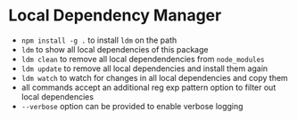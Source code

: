 # Local Dependency Manager

- `npm install -g .` to install `ldm` on the path
- `ldm` to show all local dependencies of this package
- `ldm clean` to remove all local dependendencies from `node_modules`
- `ldm update` to remove all local dependencies and install them again
- `ldm watch` to watch for changes in all local dependencies and copy them
- all commands accept an additional reg exp pattern option to filter out local dependencies
- `--verbose` option can be provided to enable verbose logging